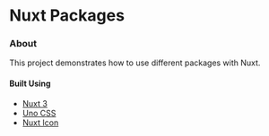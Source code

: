 # Nuxt Packages

### About
This project demonstrates how to use different packages with Nuxt.

#### Built Using
- [Nuxt 3](https://nuxt.com/)
- [Uno CSS](https://unocss.dev/)
- [Nuxt Icon](https://nuxt.com/modules/icon)

